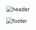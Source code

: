 ![header](https://capsule-render.vercel.app/api?type=wave&color=gradient&height=300)

![footer](https://capsule-render.vercel.app/api?type=wave&color=auto&height=200&section=footer&text=Now%20Use%20me!&fontSize=90)
